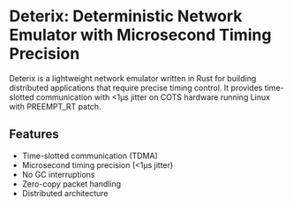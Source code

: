 # Deterix: Deterministic Network Emulator with Microsecond Timing Precision

Deterix is a lightweight network emulator written in Rust for building distributed applications that require precise timing control. It provides time-slotted communication with <1µs jitter on COTS hardware running Linux with PREEMPT_RT patch.

## Features

- Time-slotted communication (TDMA)
- Microsecond timing precision (<1µs jitter)
- No GC interruptions
- Zero-copy packet handling
- Distributed architecture
